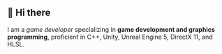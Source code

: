 ## 👋 Hi there

I am a *game developer* specializing in **game development and graphics programming**, proficient in C++, Unity, Unreal Engine 5, DirectX 11, and HLSL.
